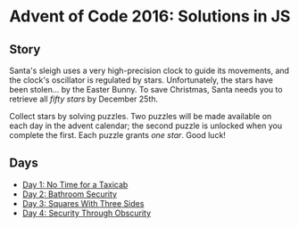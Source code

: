 # Advent of Code 2016: Solutions in JS

## Story

Santa's sleigh uses a very high-precision clock to guide its movements, and the clock's oscillator is regulated by stars. Unfortunately, the stars have been stolen... by the Easter Bunny. To save Christmas, Santa needs you to retrieve all *fifty stars* by December 25th.

Collect stars by solving puzzles. Two puzzles will be made available on each day in the advent calendar; the second puzzle is unlocked when you complete the first. Each puzzle grants *one star*. Good luck!

## Days

- [Day 1: No Time for a Taxicab](day-01/)
- [Day 2: Bathroom Security](day-02/)
- [Day 3: Squares With Three Sides](day-03/)
- [Day 4: Security Through Obscurity](day-04/)

